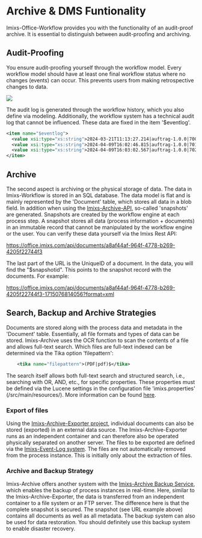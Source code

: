 # Archive & DMS Funtionality

Imixs-Office-Workflow provides you with the functionality of an audit-proof archive. It is essential to distinguish between audit-proofing and archiving. 

## Audit-Proofing 

You ensure audit-proofing yourself through the workflow model. Every workflow model should have at least one final workflow status where no changes (events) can occur. This prevents users from making retrospective changes to data.

<img src="archive/archive-01.png" />

The audit log is generated through the workflow history, which you also define via modeling. Additionally, the workflow system has a technical audit log that cannot be influenced. These data are fixed in the item '$eventlog'.

```xml
<item name="$eventlog">
  <value xsi:type="xs:string">2024-03-21T11:13:27.214|auftrag-1.0.0|7000.20|7010|</value>
  <value xsi:type="xs:string">2024-04-09T16:02:46.815|auftrag-1.0.0|7010.20|7020|</value>
  <value xsi:type="xs:string">2024-04-09T16:03:02.567|auftrag-1.0.0|7020.41|7020|</value>
</item>
```

## Archive

The second aspect is archiving or the physical storage of data. The data in Imixs-Workflow is stored in an SQL database. The data model is flat and is mainly represented by the 'Document' table, which stores all data in a blob field. In addition when using the [Imixs-Archive-API](https://github.com/imixs/imixs-archive/tree/master/imixs-archive-api), so-called 'snapshots' are generated. Snapshots are created by the workflow engine at each process step. A snapshot stores all data (process information + documents) in an immutable record that cannot be manipulated by the workflow engine or the user. You can verify these data yourself via the Imixs Rest API:

https://office.imixs.com/api/documents/a8af44af-964f-4778-b269-4205f22744f3

The last part of the URL is the UniqueID of a document. In the data, you will find the "$snapshotid". This points to the snapshot record with the documents. For example:

https://office.imixs.com/api/documents/a8af44af-964f-4778-b269-4205f22744f3-1715076814056?format=xml

## Search, Backup and Archive Strategies

Documents are stored along with the process data and metadata in the 'Document' table. Essentially, all file formats and types of data can be stored. Imixs-Archive uses the OCR function to scan the contents of a file and allows full-text search. Which files are full-text indexed can be determined via the Tika option 'filepattern': 

```xml
    <tika name="filepattern">(PDF|pdf)$</tika>
```

The search itself allows both full-text search and structured search, i.e., searching with OR, AND, etc., for specific properties. These properties must be defined via the Lucene settings in the configuration file 'imixs.properties' (/src/main/resources/). More information can be found [here](https://www.imixs.org/doc/engine/queries.html).

### Export of files

Using the [Imixs-Archive-Exporter project](https://github.com/imixs/imixs-archive/tree/master/imixs-archive-exporter), individual documents can also be stored (exported) in an external data source. The Imixs-Archive-Exporter runs as an independent container and can therefore also be operated physically separated on another server. The files to be exported are defined via the [Imixs-Event-Log system](https://www.imixs.org/doc/engine/eventlogservice.html). The files are not automatically removed from the process instance. This is initially only about the extraction of files.

### Archive and Backup Strategy

Imixs-Archive offers another system with the [Imixs-Archive Backup Service](https://github.com/imixs/imixs-archive/tree/master/imixs-archive-backup), which enables the backup of process instances in real-time. Here, similar to the Imixs-Archive-Exporter, the data is transferred from an independent container to a file system or an FTP server. The difference here is that the complete snapshot is secured. The snapshot (see URL example above) contains all documents as well as all metadata. The backup system can also be used for data restoration. You should definitely use this backup system to enable disaster recovery.

